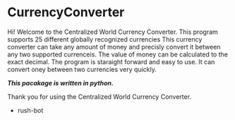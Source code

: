 # CurrencyConverter
Hi! Welcome to the Centralized World Currency Converter. 
This program supports 25 different globally recognized currencies
This currency converter can take any amount of money and precisly convert it between any two supported currenceis.
The value of money can be calculated to the exact decimal.
The program is staraight forward and easy to use.
It can convert oney between two currencies very quickly.

***This pacakage is written in python.***

Thank you for using the Centralized World Currency Converter.

-  rush-bot
